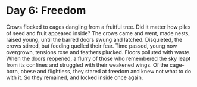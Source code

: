 # Day 6: Freedom
Crows flocked to cages dangling from a fruitful tree. Did it matter how piles of seed and fruit appeared inside? The crows came and went, made nests, raised young, until the barred doors swung and latched. Disquieted, the crows stirred, but feeding quelled their fear. Time passed, young now overgrown, tensions rose and feathers plucked. Floors polluted with waste. When the doors reopened, a flurry of those who remembered the sky leapt from its confines and struggled with their weakened wings. Of the cage-born, obese and flightless, they stared at freedom and knew not what to do with it. So they remained, and locked inside once again.
